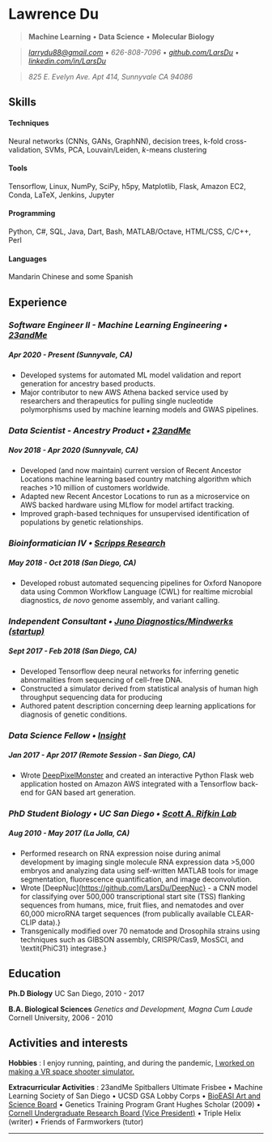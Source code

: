 Lawrence Du
=========================

> **Machine Learning** • **Data Science** • **Molecular Biology**

> *[larrydu88@gmail.com](mailto:larrydu88@gmail.com)* • *626-808-7096* • *[github.com/LarsDu](http://github.com/LarsDu)* • *[linkedin.com/in/LarsDu](http://linkedin.com/in/LarsDu)*

>  *825 E. Evelyn Ave. Apt 414, Sunnyvale CA 94086*


Skills
--------------------
#### Techniques
Neural networks (CNNs, GANs, GraphNN), decision trees, k-fold cross-validation, SVMs, PCA, Louvain/Leiden, *k*-means clustering

#### Tools
Tensorflow, Linux, NumPy, SciPy, h5py, Matplotlib, Flask, Amazon EC2, Conda, LaTeX, Jenkins, Jupyter

#### Programming
Python, C\#, SQL, Java, Dart, Bash, MATLAB/Octave, HTML/CSS, C/C++, Perl

#### Languages
Mandarin Chinese and some Spanish


Experience
--------------------

### *Software Engineer II - Machine Learning Engineering • [23andMe](https://www.linkedin.com/company/23andme/mycompany/)*
##### Apr 2020 - Present (Sunnyvale, CA)

 * Developed systems for automated ML model validation and report generation for ancestry based products.
 * Major contributor to new AWS Athena backed service used by researchers and therapeutics for pulling single nucleotide polymorphisms used by machine learning models and GWAS pipelines.
       
### *Data Scientist - Ancestry Product • [23andMe](https://www.linkedin.com/company/23andme/mycompany/)*
##### Nov 2018 - Apr 2020 (Sunnyvale, CA)

 * Developed (and now maintain) current version of Recent Ancestor Locations machine learning based country matching algorithm which reaches >10 million of customers worldwide.
 * Adapted new Recent Ancestor Locations to run as a microservice on AWS backed hardware using MLflow for model artifact tracking.
 * Improved graph-based techniques for unsupervised identification of populations by genetic relationships.

### *Bioinformatician IV • [Scripps Research](https://www.scripps.edu/science-and-medicine/cores-and-services/bioinformatics-core/index.html)*
##### May 2018 - Oct 2018 (San Diego, CA)

 * Developed robust automated sequencing pipelines for Oxford Nanopore data using Common Workflow Language (CWL) for realtime microbial diagnostics, *de novo* genome assembly, and variant calling.

### *Independent Consultant • [Juno Diagnostics/Mindwerks (startup)](https://www.linkedin.com/company/juno-diagnostics/)*
##### Sept 2017 - Feb 2018 (San Diego, CA)

 * Developed Tensorflow deep neural networks for inferring genetic abnormalities from sequencing of cell-free DNA.
 * Constructed a simulator derived from statistical analysis of human high throughput sequencing data for producing 
 * Authored patent description concerning deep learning applications for diagnosis of genetic conditions.

### *Data Science Fellow • [Insight](https://insightfellows.com/data-science)*
##### Jan 2017 - Apr 2017 (Remote Session - San Diego, CA)

 * Wrote [DeepPixelMonster](https://github.com/LarsDu/DeepPixelMonster) and created an interactive Python Flask web application hosted on Amazon AWS integrated with a Tensorflow back-end for GAN based art generation.


### *PhD Student Biology • UC San Diego • [Scott A. Rifkin Lab](http://labs.biology.ucsd.edu/rifkin/)*
##### Aug 2010 - May 2017 (La Jolla, CA)

 * Performed research on RNA expression noise during animal development by imaging single molecule RNA expression data >5,000 embryos and analyzing data using self-written MATLAB tools for image segmentation, fluorescence quantification, and image deconvolution.
 * Wrote [DeepNuc](https://github.com/LarsDu/DeepNuc} - a CNN model for classifying over 500,000 transcriptional start site (TSS) flanking sequences from humans, mice, fruit flies, and nematodes and over 60,000 microRNA target sequences (from publically available CLEAR-CLIP data).}
 * Transgenically modified over 70 nematode and Drosophila strains using techniques such as GIBSON assembly, CRISPR/Cas9, MosSCI, and \textit{PhiC31} integrase.}    


Education
---------

**Ph.D Biology**
UC San Diego, 2010 - 2017  


**B.A. Biological Sciences** *Genetics and Development, Magna Cum Laude*
Cornell University, 2006 - 2010  



Activities and interests
------------------------
 
**Hobbies**
:   I enjoy running, painting, and during the pandemic, [I worked on making a VR space shooter simulator.](https://www.youtube.com/watch?v=doYKLAeZUbM&t=37s)


**Extracurricular Activities**
:   23andMe Spitballers Ultimate Frisbee • Machine Learning Society of San Diego • UCSD GSA Lobby Corps • [BioEASI Art and Science Board](https://bioeasi.ucsd.edu/) • Genetics Training Program Grant Hughes Scholar (2009) •  [Cornell Undergraduate Research Board (Vice President)](https://www.cornellcurb.com/) • Triple Helix (writer) • Friends of Farmworkers (tutor)

----

